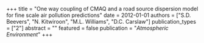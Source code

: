 +++
title = "One way coupling of CMAQ and a road source dispersion model for fine scale air pollution predictions"
date = 2012-01-01
authors = ["S.D. Beevers", "N. Kitwiroon", "M.L. Williams", "D.C. Carslaw"]
publication_types = ["2"]
abstract = ""
featured = false
publication = "*Atmospheric Environment*"
+++

